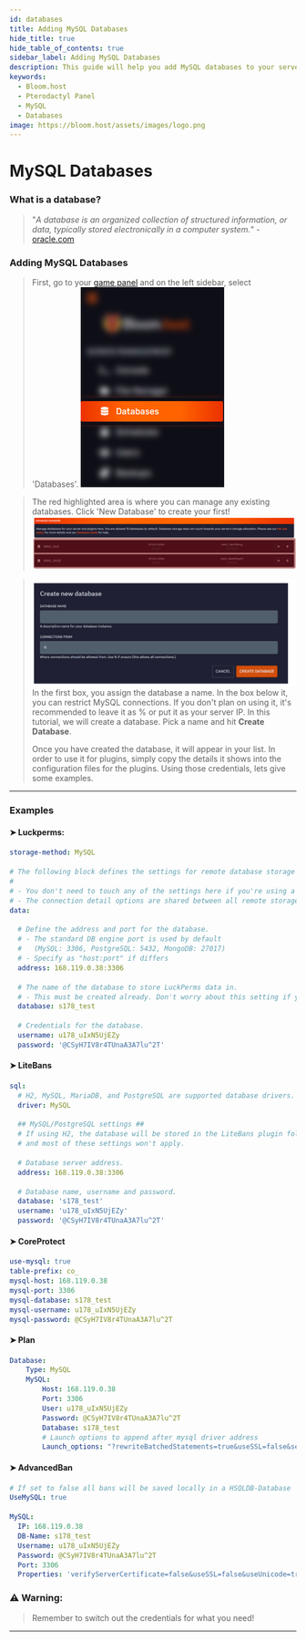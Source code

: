 ```yaml
---
id: databases
title: Adding MySQL Databases
hide_title: true
hide_table_of_contents: true
sidebar_label: Adding MySQL Databases
description: This guide will help you add MySQL databases to your server
keywords:
  - Bloom.host
  - Pterodactyl Panel
  - MySQL
  - Databases
image: https://bloom.host/assets/images/logo.png
---
```


# MySQL Databases

### What is a database?
> "*A database is an organized collection of structured information, or data, typically stored electronically in a computer system.*" - [oracle.com](https://oracle.com)

### Adding MySQL Databases
> 
> First, go to your [game panel](https://mc.bloom.host/) and on the left sidebar, select 'Databases'.
> ![Bloom.host Databases](../static/img/databases/databases1.png)

> The red highlighted area is where you can manage any existing databases. Click 'New Database' to create your first!
> ![Bloom.host Databases](../static/img/databases/databases2.png)

> ![Bloom.host Databases](../static/img/databases/databases3.png)
> In the first box, you assign the database a name. In the box below it, you can restrict MySQL connections. If you don't plan on using it, it's recommended to leave it as % or put it as your server IP. In this tutorial, we will create a database. Pick a name and hit **Create Database**.
> 
> Once you have created the database, it will appear in your list. In order to use it for plugins, simply copy the details it shows into the configuration files for the plugins. Using those credentials, lets give some examples.

---

### Examples
#### ➤ Luckperms:
```YAML
storage-method: MySQL

# The following block defines the settings for remote database storage methods.
#
# - You don't need to touch any of the settings here if you're using a local storage method!
# - The connection detail options are shared between all remote storage types.
data:

  # Define the address and port for the database.
  # - The standard DB engine port is used by default
  #   (MySQL: 3306, PostgreSQL: 5432, MongoDB: 27017)
  # - Specify as "host:port" if differs
  address: 168.119.0.38:3306

  # The name of the database to store LuckPerms data in.
  # - This must be created already. Don't worry about this setting if you're using MongoDB.
  database: s178_test

  # Credentials for the database.
  username: u178_uIxN5UjEZy
  password: '@CSyH7IV8r4TUnaA3A7lu^2T'
```
#### ➤ LiteBans
```YAML
sql:
  # H2, MySQL, MariaDB, and PostgreSQL are supported database drivers.
  driver: MySQL

  ## MySQL/PostgreSQL settings ##
  # If using H2, the database will be stored in the LiteBans plugin folder,
  # and most of these settings won't apply.

  # Database server address.
  address: 168.119.0.38:3306

  # Database name, username and password.
  database: 's178_test'
  username: 'u178_uIxN5UjEZy'
  password: '@CSyH7IV8r4TUnaA3A7lu^2T'
```
#### ➤ CoreProtect
```YAML
use-mysql: true
table-prefix: co_
mysql-host: 168.119.0.38
mysql-port: 3306
mysql-database: s178_test
mysql-username: u178_uIxN5UjEZy
mysql-password: @CSyH7IV8r4TUnaA3A7lu^2T
```
#### ➤ Plan
```YAML
Database:
    Type: MySQL
    MySQL:
        Host: 168.119.0.38
        Port: 3306
        User: u178_uIxN5UjEZy
        Password: @CSyH7IV8r4TUnaA3A7lu^2T
        Database: s178_test
        # Launch options to append after mysql driver address
        Launch_options: "?rewriteBatchedStatements=true&useSSL=false&serverTimezone=UTC"
```
#### ➤ AdvancedBan
```YAML
# If set to false all bans will be saved locally in a HSQLDB-Database
UseMySQL: true

MySQL:
  IP: 168.119.0.38
  DB-Name: s178_test
  Username: u178_uIxN5UjEZy
  Password: @CSyH7IV8r4TUnaA3A7lu^2T
  Port: 3306
  Properties: 'verifyServerCertificate=false&useSSL=false&useUnicode=true&characterEncoding=utf8'
```

### ⚠ Warning:
> Remember to switch out the credentials for what you need!


---
